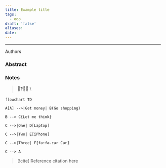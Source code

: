```yaml
---
title: Example title
tags:
  - ooo
draft: 'false'
aliases:
date:
---
```

---
Authors

### Abstract


### Notes

>💭❓🧠💡 \
>

```mermaid
flowchart TD

A[A] -->|Get money| B(Go shopping)

B --> C{Let me think}

C -->|One| D[Laptop]

C -->|Two| E[iPhone]

C -->|Three| F[fa:fa-car Car]

C --> A
```

> [!cite] Reference
> citation here


